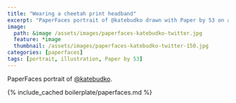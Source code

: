 ```yaml
---
title: "Wearing a cheetah print headband"
excerpt: "PaperFaces portrait of @katebudko drawn with Paper by 53 on an iPad."
image: 
  path: &image /assets/images/paperfaces-katebudko-twitter.jpg 
  feature: *image
  thumbnail: /assets/images/paperfaces-katebudko-twitter-150.jpg
categories: [paperfaces]
tags: [portrait, illustration, Paper by 53]
---
```


PaperFaces portrait of [@katebudko](https://twitter.com/katebudko).

{% include_cached boilerplate/paperfaces.md %}
